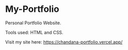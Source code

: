 # My-Portfolio

Personal Portfolio Website.

Tools used: HTML and CSS.

Visit my site here: https://chandana-portfolio.vercel.app/

